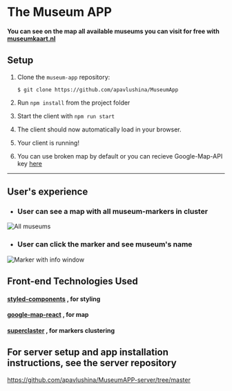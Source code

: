 # The Museum APP

**You can see on the map all available museums you can visit for free with [museumkaart.nl](https://www.museumkaart.nl/MijnMuseumkaart#)**

## Setup

1.  Clone the `museum-app` repository:

    `$ git clone https://github.com/apavlushina/MuseumApp`

2.  Run `npm install` from the project folder

3.  Start the client with `npm run start`

4.  The client should now automatically load in your browser.

5.  Your client is running!

6. You can use broken map by default or you can recieve Google-Map-API key [here](https://developers.google.com/maps/documentation/javascript/get-api-key)

---

## User's experience

- ### User can see a map with all museum-markers in cluster

![All museums]()

- ### User can click the marker and see museum's name

![Marker with info window]()

## Front-end Technologies Used

#### [styled-components](https://www.styled-components.com/) , for styling

#### [google-map-react](https://github.com/google-map-react/google-map-react) , for map

#### [superclaster](https://github.com/Tim152/clustering-google-map-react) , for markers clustering

## For server setup and app installation instructions, see the server repository

https://github.com/apavlushina/MuseumAPP-server/tree/master
